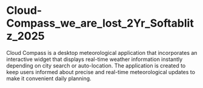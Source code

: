 # Cloud-Compass_we_are_lost_2Yr_Softablitz_2025
Cloud Compass is a desktop meteorological application that incorporates an interactive widget that displays real-time weather information instantly depending on city search or auto-location. The application is created to keep users informed about precise and real-time meteorological updates to make it convenient daily planning. 
